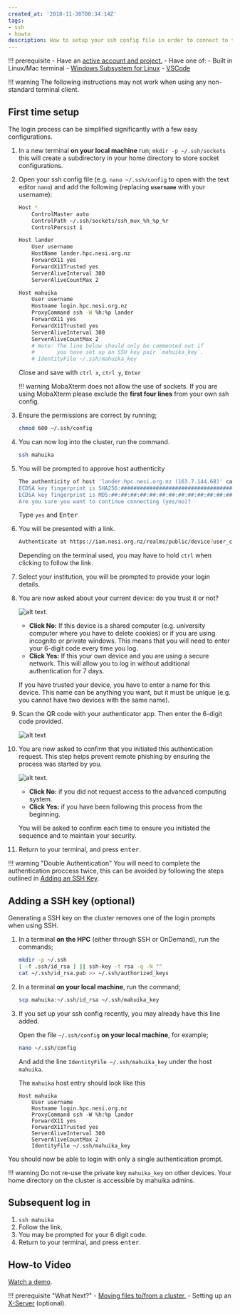 ```yaml
---
created_at: '2018-11-30T00:34:14Z'
tags:
- ssh
- howto
description: How to setup your ssh config file in order to connect to the HPC cluster.
---
```


!!! prerequisite
     -   Have an [active account and project.](../../Getting_Started/Accounts-Projects_and_Allocations/Creating_an_Account_Profile.md)
     -   Have one of:
         - Built in Linux/Mac terminal
         - [Windows Subsystem for Linux](Windows_Subsystem_for_Linux_WSL.md)
         - [VSCode](VSCode.md)

!!! warning
    The following instructions may not work when using any non-standard terminal client.

## First time setup

The login process can be simplified significantly with a few easy
configurations.

1. In a new terminal **on your local machine** run; `mkdir -p ~/.ssh/sockets` this will
    create a subdirectory in your home directory to store socket
    configurations.

2. Open your ssh config file (e.g. `nano ~/.ssh/config` to open with the text editor `nano`) and add the
    following (replacing **`username`** with your username):

    ```sh
    Host *
        ControlMaster auto
        ControlPath ~/.ssh/sockets/ssh_mux_%h_%p_%r
        ControlPersist 1

    Host lander 
        User username 
        HostName lander.hpc.nesi.org.nz 
        ForwardX11 yes
        ForwardX11Trusted yes
        ServerAliveInterval 300
        ServerAliveCountMax 2

    Host mahuika
        User username 
        Hostname login.hpc.nesi.org.nz
        ProxyCommand ssh -W %h:%p lander
        ForwardX11 yes
        ForwardX11Trusted yes
        ServerAliveInterval 300
        ServerAliveCountMax 2
        # Note: The line below should only be commented out if
        #       you have set up an SSH key pair `mahuika_key`.
        # IdentityFile ~/.ssh/mahuika_key  
    ```

    Close and save with `ctrl x`, `ctrl y`, `Enter`

    !!! warning
        MobaXterm does not allow the use of sockets.
        If you are using MobaXterm please exclude the **first four lines** from your own ssh config.

3. Ensure the permissions are correct by running;

    ```sh
    chmod 600 ~/.ssh/config
    ```

4. You can now log into the cluster, run the command.

    ```sh
    ssh mahuika
    ```

5. You will be prompted to approve host authenticity

    ```sh
    The authenticity of host 'lander.hpc.nesi.org.nz (163.7.144.68)' can't be established.
    ECDSA key fingerprint is SHA256:############################################.
    ECDSA key fingerprint is MD5:##:##:##:##:##:##:##:##:##:##:##:##:##:##:##:##.
    Are you sure you want to continue connecting (yes/no)? 
    ```

    Type `yes` and <kbd>Enter</kbd>

6. You will be presented with a link.

    ```sh
    Authenticate at https://iam.nesi.org.nz/realms/public/device?user_code=XXXX-XXXX and press ENTER.
    ```

    Depending on the terminal used, you may have to hold `ctrl` when clicking to follow the link.

7. Select your institution, you will be prompted to provide your login details.

8. You are now asked about your current device: do you trust it or not?

    ![alt text](../../assets/images/Standard_Terminal_Setup_1.png).

    - **Click No:** If this device is a shared computer (e.g. university computer where you have to delete cookies) or if you are using incognito or private windows.
        This means that you will need to enter your 6-digit code every time you log.
    - **Click Yes:** If this your own device and you are using a secure network.
        This will allow you to log in without additional authentication for 7 days.

    If you have trusted your device, you have to enter a name for this device.
    This name can be anything you want, but it must be unique (e.g. you cannot have two devices with the same name).

9. Scan the QR code with your authenticator app. Then enter the 6-digit code provided.

    ![alt text](../../assets/images/Standard_Terminal_Setup_2.png)

10. You are now asked to confirm that you initiated this authentication request. This step helps prevent remote phishing by ensuring the process was started by you.  

    ![alt text](../../assets/images/login-grantaccess.png).

    - **Click No:** if you did not request access to the advanced computing system.  
    - **Click Yes:** if you have been following this process from the beginning.  

     You will be asked to confirm each time to ensure you initiated the sequence and to maintain your security.  

11. Return to your terminal, and press <kbd>enter</kbd>.

!!! warning "Double Authentication"
    You will need to complete the authentication proccess twice, this can be avoided by following the steps outlined in [Adding an SSH Key](#adding-a-ssh-key-optional).

## Adding a SSH key (optional)

Generating a SSH key on the cluster removes one of the login prompts when using SSH. 

1. In a terminal **on the HPC** (either through SSH or OnDemand), run the commands;

    ```sh
    mkdir -p ~/.ssh
    [ -f .ssh/id_rsa ] || ssh-key -t rsa -q -N ""
    cat ~/.ssh/id_rsa.pub >> ~/.ssh/authorized_keys
    ```

2. In a terminal **on your local machine**, run the command; 

    ```sh
    scp mahuika:~/.ssh/id_rsa ~/.ssh/mahuika_key 
    ```

3. If you set up your ssh config recently, you may already have this line added.

    Open the file `~/.ssh/config` **on your local machine**, for example;

    ```sh
    nano ~/.ssh/config
    ```

    And add the line `IdentityFile ~/.ssh/mahuika_key` under the host `mahuika`.

    The `mahuika` host entry should look like this

    ```ssh
    Host mahuika
        User username 
        Hostname login.hpc.nesi.org.nz
        ProxyCommand ssh -W %h:%p lander
        ForwardX11 yes
        ForwardX11Trusted yes
        ServerAliveInterval 300
        ServerAliveCountMax 2
        IdentityFile ~/.ssh/mahuika_key
    ```

You should now be able to login with only a single authentication prompt.

!!! warning
    Do not re-use the private key `mahuika_key` on other devices.
    Your home directory on the cluster is accessible by mahuika admins.

## Subsequent log in

1. `ssh mahuika`
2. Follow the link.
3. You may be prompted for your 6 digit code.
4. Return to your terminal, and press <kbd>enter</kbd>.

## How-to Video

[Watch a demo](https://www.youtube.com/embed/IKihbN-QlIA?si=N93PPPsi85jPYV7k).

!!! prerequisite "What Next?"
     -   [Moving files to/from a cluster.](../../Getting_Started/Next_Steps/Moving_files_to_and_from_the_cluster.md)
     -   Setting up an [X-Server](./X11.md) (optional).
